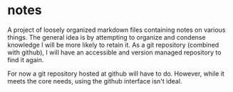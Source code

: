 notes
=====

A project of loosely organized markdown files containing notes on various things. The general idea is by attempting to organize and condense knowledge I will be more likely to retain it. As a git repository (combined with github), I will have an accessible and version managed repository to find it again.

For now a git repository hosted at github will have to do. However, while it meets the core needs, using the github interface isn't ideal.

